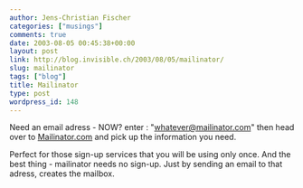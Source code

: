 ```yaml
---
author: Jens-Christian Fischer
categories: ["musings"]
comments: true
date: 2003-08-05 00:45:38+00:00
layout: post
link: http://blog.invisible.ch/2003/08/05/mailinator/
slug: mailinator
tags: ["blog"]
title: Mailinator
type: post
wordpress_id: 148
---
```


Need an email adress - NOW? enter : "whatever@mailinator.com" then head over to [Mailinator.com](http://www.mailinator.com/) and pick up the information you need.

Perfect for those sign-up services that you will be using only once. And the best thing - mailinator needs no sign-up. Just by sending an email to that adress, creates the mailbox.
